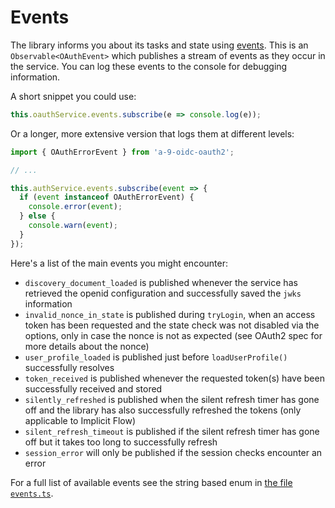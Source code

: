 # Events

The library informs you about its tasks and state using [events](https://manfredsteyer.github.io/angular-oauth2-oidc/docs/injectables/OAuthService.html#events).
This is an `Observable<OAuthEvent>` which publishes a stream of events as they occur in the service.
You can log these events to the console for debugging information.

A short snippet you could use:

```TypeScript
this.oauthService.events.subscribe(e => console.log(e));
```

Or a longer, more extensive version that logs them at different levels:

```TypeScript
import { OAuthErrorEvent } from 'a-9-oidc-oauth2';

// ...

this.authService.events.subscribe(event => {
  if (event instanceof OAuthErrorEvent) {
    console.error(event);
  } else {
    console.warn(event);
  }
});
```

Here's a list of the main events you might encounter:

- `discovery_document_loaded` is published whenever the service has retrieved the openid configuration and successfully saved the `jwks` information
- `invalid_nonce_in_state` is published during `tryLogin`, when an access token has been requested and the state check was not disabled via the options, only in case the nonce is not as expected (see OAuth2 spec for more details about the nonce)
- `user_profile_loaded` is published just before `loadUserProfile()` successfully resolves
- `token_received` is published whenever the requested token(s) have been successfully received and stored
- `silently_refreshed` is published when the silent refresh timer has gone off and the library has also successfully refreshed the tokens (only applicable to Implicit Flow)
- `silent_refresh_timeout` is published if the silent refresh timer has gone off but it takes too long to successfully refresh
- `session_error` will only be published if the session checks encounter an error

For a full list of available events see the string based enum in [the file `events.ts`](https://github.com/manfredsteyer/angular-oauth2-oidc/blob/master/projects/lib/src/events.ts).

